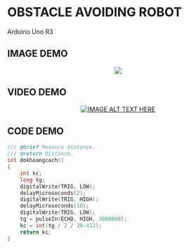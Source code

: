 # OBSTACLE AVOIDING ROBOT
 Arduino Uno R3

## IMAGE DEMO
<p align="center">
<img src="https://raw.githubusercontent.com/Tynab/Obstacle-Avoiding-Robot/main/pic/0.jpg"></img>
</p>

## VIDEO DEMO
<div align="center">

[![IMAGE ALT TEXT HERE](https://img.youtube.com/vi/qB7ZH5Fhn2s/0.jpg)](https://youtu.be/qB7ZH5Fhn2s)

</div>

## CODE DEMO
```c++
/// @brief Measure distance.
/// @return Distance.
int dokhoangcach()
{
    int kc;
    long tg;
    digitalWrite(TRIG, LOW);
    delayMicroseconds(2);
    digitalWrite(TRIG, HIGH);
    delayMicroseconds(10);
    digitalWrite(TRIG, LOW);
    tg = pulseIn(ECHO, HIGH, 3600000);
    kc = int(tg / 2 / 29.412);
    return kc;
}
```